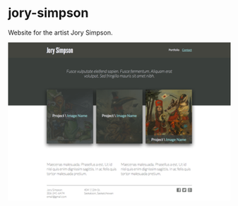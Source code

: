 jory-simpson
============

Website for the artist Jory Simpson.

![Alt text](https://github.com/7Mears/jory-simpson/blob/master/mockup.png?raw=true "Mockup")
